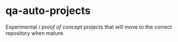 # qa-auto-projects

Experimental / _proof of concept_ projects that will move to the correct repository when mature.
